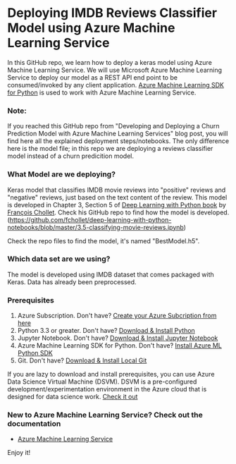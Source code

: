 # Deploying IMDB Reviews Classifier Model using Azure Machine Learning Service

In this GitHub repo, we learn how to deploy a keras model using Azure Machine Learning Service. We will use Microsoft Azure Machine Learning Service to deploy our model as a REST API end point to be consumed/invoked by any client application. [Azure Machine Learning SDK for Python](https://docs.microsoft.com/en-us/python/api/overview/azure/ml/intro?view=azure-ml-py) is used to work with Azure Machine Learning Service.

### Note:
If you reached this GitHub repo from "Developing and Deploying a Churn Prediction Model with Azure Machine Learning Services" blog post, you will find here all the explained deployment steps/notebooks. The only difference here is the model file; in this repo we are deploying a reviews classifier model instead of a churn predicition model.

### What Model are we deploying?
Keras model that classifies IMDB movie reviews into "positive" reviews and "negative" reviews, just based on the text content of the review. This model is developed in Chapter 3, Section 5 of [Deep Learning with Python book](https://www.manning.com/books/deep-learning-with-python?a_aid=keras&a_bid=76564dff) by [François Chollet](https://github.com/fchollet). Check his GitHub repo to find how the model is developed. (https://github.com/fchollet/deep-learning-with-python-notebooks/blob/master/3.5-classifying-movie-reviews.ipynb)

Check the repo files to find the model, it's named "BestModel.h5".

### Which data set are we using?
The model is developed using IMDB dataset that comes packaged with Keras. Data has already been preprocessed.

### Prerequisites 
01. Azure Subscription. Don't have? [Create your Azure Subcription from here](https://azure.microsoft.com/en-us/free/?v=18.45)
02. Python 3.3 or greater. Don't have? [Download & Install Python](https://www.python.org/downloads/)
03. Jupyter Notebook. Don't have? [Download & Install Jupyter Notebook](http://jupyter.org/install)
04. Azure Machine Learning SDK for Python. Don't have? [Install Azure ML Python SDK](https://docs.microsoft.com/en-us/python/api/overview/azure/ml/intro?view=azure-ml-py)
05. Git. Don't have? [Download & Install Local Git](https://git-scm.com/downloads)

If you are lazy to download and install prerequisites, you can use Azure Data Science Virtual Machine (DSVM). DSVM is a pre-configured development/experimentation environment in the Azure cloud that is designed for data science work. [Check it out](https://docs.microsoft.com/en-us/azure/machine-learning/service/how-to-configure-environment#dsvm)

### New to Azure Machine Learning Service? Check out the documentation
- [Azure Machine Learning Service](https://docs.microsoft.com/en-us/azure/machine-learning/service/)

Enjoy it!
